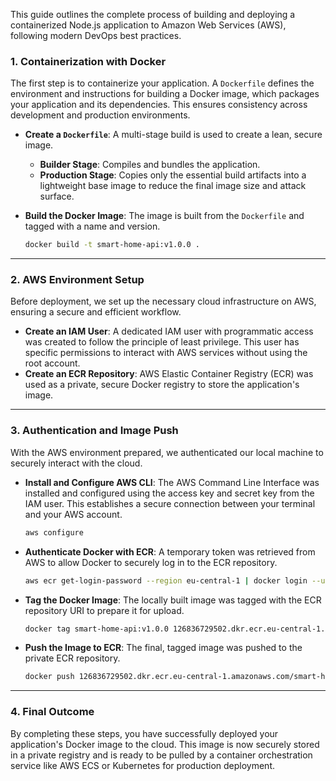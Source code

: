 This guide outlines the complete process of building and deploying a containerized Node.js application to Amazon Web Services (AWS), following modern DevOps best practices.

### **1. Containerization with Docker**

The first step is to containerize your application. A `Dockerfile` defines the environment and instructions for building a Docker image, which packages your application and its dependencies. This ensures consistency across development and production environments.

  * **Create a `Dockerfile`**: A multi-stage build is used to create a lean, secure image.

      * **Builder Stage**: Compiles and bundles the application.
      * **Production Stage**: Copies only the essential build artifacts into a lightweight base image to reduce the final image size and attack surface.

  * **Build the Docker Image**: The image is built from the `Dockerfile` and tagged with a name and version.

    ```bash
    docker build -t smart-home-api:v1.0.0 .
    ```

-----

### **2. AWS Environment Setup**

Before deployment, we set up the necessary cloud infrastructure on AWS, ensuring a secure and efficient workflow.

  * **Create an IAM User**: A dedicated IAM user with programmatic access was created to follow the principle of least privilege. This user has specific permissions to interact with AWS services without using the root account.
  * **Create an ECR Repository**: AWS Elastic Container Registry (ECR) was used as a private, secure Docker registry to store the application's image.

-----

### **3. Authentication and Image Push**

With the AWS environment prepared, we authenticated our local machine to securely interact with the cloud.

  * **Install and Configure AWS CLI**: The AWS Command Line Interface was installed and configured using the access key and secret key from the IAM user. This establishes a secure connection between your terminal and your AWS account.

    ```bash
    aws configure
    ```

  * **Authenticate Docker with ECR**: A temporary token was retrieved from AWS to allow Docker to securely log in to the ECR repository.

    ```bash
    aws ecr get-login-password --region eu-central-1 | docker login --username AWS --password-stdin 126836729502.dkr.ecr.eu-central-1.amazonaws.com
    ```

  * **Tag the Docker Image**: The locally built image was tagged with the ECR repository URI to prepare it for upload.

    ```bash
    docker tag smart-home-api:v1.0.0 126836729502.dkr.ecr.eu-central-1.amazonaws.com/smart-home-api:v1.0.0
    ```

  * **Push the Image to ECR**: The final, tagged image was pushed to the private ECR repository.

    ```bash
    docker push 126836729502.dkr.ecr.eu-central-1.amazonaws.com/smart-home-api:v1.0.0
    ```

-----

### **4. Final Outcome**

By completing these steps, you have successfully deployed your application's Docker image to the cloud. This image is now securely stored in a private registry and is ready to be pulled by a container orchestration service like AWS ECS or Kubernetes for production deployment.
